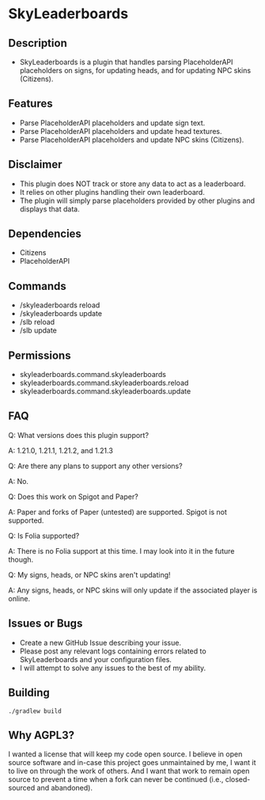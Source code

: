 # SkyLeaderboards
## Description
* SkyLeaderboards is a plugin that handles parsing PlaceholderAPI placeholders on signs, for updating heads, and for updating NPC skins (Citizens).

## Features
* Parse PlaceholderAPI placeholders and update sign text.
* Parse PlaceholderAPI placeholders and update head textures.
* Parse PlaceholderAPI placeholders and update NPC skins (Citizens).

## Disclaimer
* This plugin does NOT track or store any data to act as a leaderboard.
* It relies on other plugins handling their own leaderboard.
* The plugin will simply parse placeholders provided by other plugins and displays that data.

## Dependencies
* Citizens
* PlaceholderAPI

## Commands
* /skyleaderboards reload
* /skyleaderboards update
* /slb reload
* /slb update

## Permissions
* skyleaderboards.command.skyleaderboards
* skyleaderboards.command.skyleaderboards.reload
* skyleaderboards.command.skyleaderboards.update

## FAQ
Q: What versions does this plugin support?

A: 1.21.0, 1.21.1, 1.21.2, and 1.21.3

Q: Are there any plans to support any other versions?

A: No.

Q: Does this work on Spigot and Paper?

A: Paper and forks of Paper (untested) are supported. Spigot is not supported.

Q: Is Folia supported?

A: There is no Folia support at this time. I may look into it in the future though.

Q: My signs, heads, or NPC skins aren't updating!

A: Any signs, heads, or NPC skins will only update if the associated player is online.

## Issues or Bugs
* Create a new GitHub Issue describing your issue.
* Please post any relevant logs containing errors related to SkyLeaderboards and your configuration files.
* I will attempt to solve any issues to the best of my ability.

## Building
```./gradlew build```

## Why AGPL3?
I wanted a license that will keep my code open source. I believe in open source software and in-case this project goes unmaintained by me, I want it to live on through the work of others. And I want that work to remain open source to prevent a time when a fork can never be continued (i.e., closed-sourced and abandoned).
